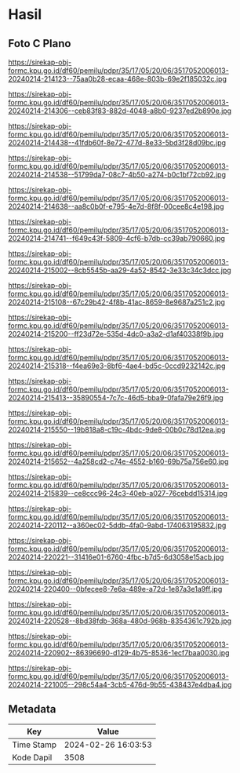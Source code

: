 # Hasil

## Foto C Plano

https://sirekap-obj-formc.kpu.go.id/df60/pemilu/pdpr/35/17/05/20/06/3517052006013-20240214-214123--75aa0b28-ecaa-468e-803b-69e2f185032c.jpg

https://sirekap-obj-formc.kpu.go.id/df60/pemilu/pdpr/35/17/05/20/06/3517052006013-20240214-214306--ceb83f83-882d-4048-a8b0-9237ed2b890e.jpg

https://sirekap-obj-formc.kpu.go.id/df60/pemilu/pdpr/35/17/05/20/06/3517052006013-20240214-214438--41fdb60f-8e72-477d-8e33-5bd3f28d09bc.jpg

https://sirekap-obj-formc.kpu.go.id/df60/pemilu/pdpr/35/17/05/20/06/3517052006013-20240214-214538--51799da7-08c7-4b50-a274-b0c1bf72cb92.jpg

https://sirekap-obj-formc.kpu.go.id/df60/pemilu/pdpr/35/17/05/20/06/3517052006013-20240214-214638--aa8c0b0f-e795-4e7d-8f8f-00cee8c4e198.jpg

https://sirekap-obj-formc.kpu.go.id/df60/pemilu/pdpr/35/17/05/20/06/3517052006013-20240214-214741--f649c43f-5809-4cf6-b7db-cc39ab790660.jpg

https://sirekap-obj-formc.kpu.go.id/df60/pemilu/pdpr/35/17/05/20/06/3517052006013-20240214-215002--8cb5545b-aa29-4a52-8542-3e33c34c3dcc.jpg

https://sirekap-obj-formc.kpu.go.id/df60/pemilu/pdpr/35/17/05/20/06/3517052006013-20240214-215108--67c29b42-4f8b-41ac-8659-8e9687a251c2.jpg

https://sirekap-obj-formc.kpu.go.id/df60/pemilu/pdpr/35/17/05/20/06/3517052006013-20240214-215200--ff23d72e-535d-4dc0-a3a2-d1af40338f9b.jpg

https://sirekap-obj-formc.kpu.go.id/df60/pemilu/pdpr/35/17/05/20/06/3517052006013-20240214-215318--f4ea69e3-8bf6-4ae4-bd5c-0ccd9232142c.jpg

https://sirekap-obj-formc.kpu.go.id/df60/pemilu/pdpr/35/17/05/20/06/3517052006013-20240214-215413--35890554-7c7c-46d5-bba9-0fafa79e26f9.jpg

https://sirekap-obj-formc.kpu.go.id/df60/pemilu/pdpr/35/17/05/20/06/3517052006013-20240214-215550--19b818a8-c19c-4bdc-9de8-00b0c78d12ea.jpg

https://sirekap-obj-formc.kpu.go.id/df60/pemilu/pdpr/35/17/05/20/06/3517052006013-20240214-215652--4a258cd2-c74e-4552-b160-69b75a756e60.jpg

https://sirekap-obj-formc.kpu.go.id/df60/pemilu/pdpr/35/17/05/20/06/3517052006013-20240214-215839--ce8ccc96-24c3-40eb-a027-76cebdd15314.jpg

https://sirekap-obj-formc.kpu.go.id/df60/pemilu/pdpr/35/17/05/20/06/3517052006013-20240214-220112--a360ec02-5ddb-4fa0-9abd-174063195832.jpg

https://sirekap-obj-formc.kpu.go.id/df60/pemilu/pdpr/35/17/05/20/06/3517052006013-20240214-220221--31416e01-6760-4fbc-b7d5-6d3058e15acb.jpg

https://sirekap-obj-formc.kpu.go.id/df60/pemilu/pdpr/35/17/05/20/06/3517052006013-20240214-220400--0bfecee8-7e6a-489e-a72d-1e87a3e1a9ff.jpg

https://sirekap-obj-formc.kpu.go.id/df60/pemilu/pdpr/35/17/05/20/06/3517052006013-20240214-220528--8bd38fdb-368a-480d-968b-8354361c792b.jpg

https://sirekap-obj-formc.kpu.go.id/df60/pemilu/pdpr/35/17/05/20/06/3517052006013-20240214-220902--86396690-d129-4b75-8536-1ecf7baa0030.jpg

https://sirekap-obj-formc.kpu.go.id/df60/pemilu/pdpr/35/17/05/20/06/3517052006013-20240214-221005--298c54a4-3cb5-476d-9b55-438437e4dba4.jpg


## Metadata

| Key        | Value               |
| ---------- | ------------------- |
| Time Stamp | 2024-02-26 16:03:53 |
| Kode Dapil | 3508                |




